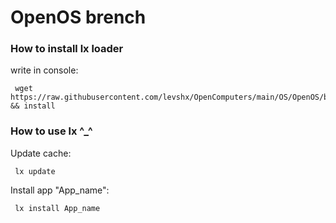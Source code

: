 # OpenOS brench

### How to install lx loader
write in console:

     wget https://raw.githubusercontent.com/levshx/OpenComputers/main/OS/OpenOS/bin/lxloader/install.lua && install
     
### How to use lx ^_^
Update cache:

     lx update
     
Install app "App_name":
     
     lx install App_name



